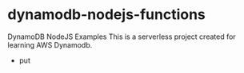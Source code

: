 # dynamodb-nodejs-functions
DynamoDB NodeJS Examples 
This is a serverless project created for learning AWS Dynamodb.

-   put